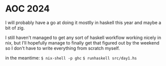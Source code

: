 AOC 2024
========

I will probably have a go at doing it mostlly in haskell this year and maybe a bit of zig.

I still haven't managed to get any sort of haskell workflow working nicely in nix, but I'll hopefully manage to finally get that figured out by the weekend so I don't have to write everything from scratch myself.

in the meantime:
`$ nix-shell -p ghc`
`$ runhaskell src/day1.hs`
